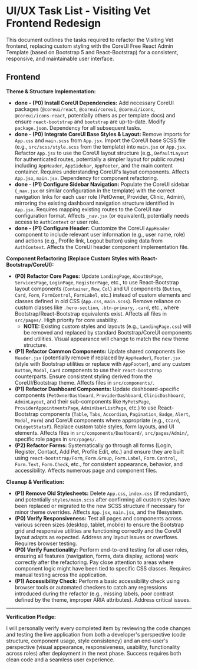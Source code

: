 # UI/UX Task List - Visiting Vet Frontend Redesign

This document outlines the tasks required to refactor the Visiting Vet frontend, replacing custom styling with the CoreUI Free React Admin Template (based on Bootstrap 5 and React-Bootstrap) for a consistent, responsive, and maintainable user interface.

## Frontend

**Theme & Structure Implementation:**

*   **done - (P0) Install CoreUI Dependencies:** Add necessary CoreUI packages (`@coreui/react`, `@coreui/coreui`, `@coreui/icons`, `@coreui/icons-react`, potentially others as per template docs) and ensure `react-bootstrap` and `bootstrap` are up-to-date. Modify `package.json`. Dependency for all subsequent tasks.
*   **done - (P0) Integrate CoreUI Base Styles & Layout:** Remove imports for `App.css` and `main.scss` from `App.jsx`. Import the CoreUI base SCSS file (e.g., `src/scss/style.scss` from the template) into `main.jsx` or `App.jsx`. Refactor `App.jsx` to use the CoreUI layout structure (e.g., `DefaultLayout` for authenticated routes, potentially a simpler layout for public routes) including `AppHeader`, `AppSidebar`, `AppFooter`, and the main content container. Requires understanding CoreUI's layout components. Affects `App.jsx`, `main.jsx`. Dependency for component refactoring.
*   **done - (P1) Configure Sidebar Navigation:** Populate the CoreUI sidebar (`_nav.jsx` or similar configuration in the template) with the correct navigation links for each user role (PetOwner, Provider, Clinic, Admin), mirroring the existing dashboard navigation structure identified in `App.jsx`. Requires mapping existing routes to the CoreUI nav configuration format. Affects `_nav.jsx` (or equivalent), potentially needs access to `AuthContext` or user role.
*   **done - (P1) Configure Header:** Customize the CoreUI `AppHeader` component to include relevant user information (e.g., user name, role) and actions (e.g., Profile link, Logout button) using data from `AuthContext`. Affects the CoreUI header component implementation file.

**Component Refactoring (Replace Custom Styles with React-Bootstrap/CoreUI):**

*   **(P0) Refactor Core Pages:** Update `LandingPage`, `AboutUsPage`, `ServicesPage`, `LoginPage`, `RegisterPage`, etc., to use React-Bootstrap layout components (`Container`, `Row`, `Col`) and UI components (`Button`, `Card`, `Form`, `FormControl`, `FormLabel`, etc.) instead of custom elements and classes defined in old CSS (`App.css`, `main.scss`). Remove reliance on custom classes like `.hero-section`, `.btn-primary`, `.card`, etc., where Bootstrap/React-Bootstrap equivalents exist. Affects all files in `src/pages/`. High priority for core usability.
    *   **NOTE:** Existing custom styles and layouts (e.g., `LandingPage.css`) will be removed and replaced by standard Bootstrap/CoreUI components and utilities. Visual appearance will change to match the new theme structure.
*   **(P1) Refactor Common Components:** Update shared components like `Header.jsx` (potentially remove if replaced by `AppHeader`), `Footer.jsx` (style with Bootstrap utilities or replace with `AppFooter`), and any custom `Button`, `Modal`, `Card` components to use their `react-bootstrap` counterparts. Ensure consistent styling derived from the CoreUI/Bootstrap theme. Affects files in `src/components/`.
*   **(P1) Refactor Dashboard Components:** Update dashboard-specific components (`PetOwnerDashboard`, `ProviderDashboard`, `ClinicDashboard`, `AdminLayout`, and their sub-components like `MyPetsPage`, `ProviderAppointmentsPage`, `AdminUserListPage`, etc.) to use React-Bootstrap components (`Table`, `Tabs`, `Accordion`, `Pagination`, `Badge`, `Alert`, `Modal`, `Form`) and CoreUI components where appropriate (e.g., `CCard`, `CWidgetStatsF`). Replace custom table styles, form layouts, and UI elements. Affects files in `src/components/Dashboard/`, `src/pages/Admin/`, specific role pages in `src/pages/`.
*   **(P2) Refactor Forms:** Systematically go through all forms (Login, Register, Contact, Add Pet, Profile Edit, etc.) and ensure they are built using `react-bootstrap/Form`, `Form.Group`, `Form.Label`, `Form.Control`, `Form.Text`, `Form.Check`, etc., for consistent appearance, behavior, and accessibility. Affects numerous page and component files.

**Cleanup & Verification:**

*   **(P1) Remove Old Stylesheets:** Delete `App.css`, `index.css` (if redundant), and potentially `styles/main.scss` after confirming all custom styles have been replaced or migrated to the new SCSS structure if necessary for minor theme overrides. Affects `App.jsx`, `main.jsx`, and the filesystem.
*   **(P0) Verify Responsiveness:** Test all pages and components across various screen sizes (desktop, tablet, mobile) to ensure the Bootstrap grid and responsive utilities are functioning correctly and the CoreUI layout adapts as expected. Address any layout issues or overflows. Requires browser testing.
*   **(P0) Verify Functionality:** Perform end-to-end testing for all user roles, ensuring all features (navigation, forms, data display, actions) work correctly after the refactoring. Pay close attention to areas where component logic might have been tied to specific CSS classes. Requires manual testing across the application.
*   **(P1) Accessibility Check:** Perform a basic accessibility check using browser tools or automated checkers to catch any regressions introduced during the refactor (e.g., missing labels, poor contrast defined by the theme, improper ARIA attributes). Address critical issues.

---

**Verification Pledge:**

I will personally verify every completed item by reviewing the code changes and testing the live application from both a developer's perspective (code structure, component usage, style consistency) and an end-user's perspective (visual appearance, responsiveness, usability, functionality across roles) after deployment in the next phase. Success requires both clean code and a seamless user experience. 